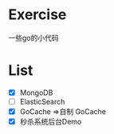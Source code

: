 # Exercise
一些go的小代码
# List
- [x] MongoDB
- [ ] ElasticSearch
- [x] GoCache =>自制 GoCache
- [x] 秒杀系统后台Demo